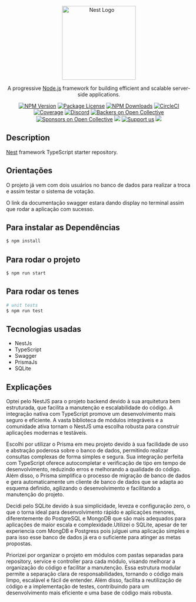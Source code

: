<p align="center">
  <a href="http://nestjs.com/" target="blank"><img src="https://nestjs.com/img/logo-small.svg" width="200" alt="Nest Logo" /></a>
</p>

[circleci-image]: https://img.shields.io/circleci/build/github/nestjs/nest/master?token=abc123def456
[circleci-url]: https://circleci.com/gh/nestjs/nest

  <p align="center">A progressive <a href="http://nodejs.org" target="_blank">Node.js</a> framework for building efficient and scalable server-side applications.</p>
    <p align="center">
<a href="https://www.npmjs.com/~nestjscore" target="_blank"><img src="https://img.shields.io/npm/v/@nestjs/core.svg" alt="NPM Version" /></a>
<a href="https://www.npmjs.com/~nestjscore" target="_blank"><img src="https://img.shields.io/npm/l/@nestjs/core.svg" alt="Package License" /></a>
<a href="https://www.npmjs.com/~nestjscore" target="_blank"><img src="https://img.shields.io/npm/dm/@nestjs/common.svg" alt="NPM Downloads" /></a>
<a href="https://circleci.com/gh/nestjs/nest" target="_blank"><img src="https://img.shields.io/circleci/build/github/nestjs/nest/master" alt="CircleCI" /></a>
<a href="https://coveralls.io/github/nestjs/nest?branch=master" target="_blank"><img src="https://coveralls.io/repos/github/nestjs/nest/badge.svg?branch=master#9" alt="Coverage" /></a>
<a href="https://discord.gg/G7Qnnhy" target="_blank"><img src="https://img.shields.io/badge/discord-online-brightgreen.svg" alt="Discord"/></a>
<a href="https://opencollective.com/nest#backer" target="_blank"><img src="https://opencollective.com/nest/backers/badge.svg" alt="Backers on Open Collective" /></a>
<a href="https://opencollective.com/nest#sponsor" target="_blank"><img src="https://opencollective.com/nest/sponsors/badge.svg" alt="Sponsors on Open Collective" /></a>
  <a href="https://paypal.me/kamilmysliwiec" target="_blank"><img src="https://img.shields.io/badge/Donate-PayPal-ff3f59.svg"/></a>
    <a href="https://opencollective.com/nest#sponsor"  target="_blank"><img src="https://img.shields.io/badge/Support%20us-Open%20Collective-41B883.svg" alt="Support us"></a>
  <a href="https://twitter.com/nestframework" target="_blank"><img src="https://img.shields.io/twitter/follow/nestframework.svg?style=social&label=Follow"></a>
</p>
  <!--[![Backers on Open Collective](https://opencollective.com/nest/backers/badge.svg)](https://opencollective.com/nest#backer)
  [![Sponsors on Open Collective](https://opencollective.com/nest/sponsors/badge.svg)](https://opencollective.com/nest#sponsor)-->

## Description

[Nest](https://github.com/nestjs/nest) framework TypeScript starter repository.


## Orientações

O projeto já vem com dois usuários no banco de dados para realizar a troca e assim testar o sistema de votação.

O link da documentação swagger estara dando display no terminal assim que rodar a aplicação com sucesso.

## Para instalar as Dependências

```bash
$ npm install
```

## Para rodar o projeto

```bash
$ npm run start
```

## Para rodar os tenes

```bash
# unit tests
$ npm run test
```

## Tecnologias usadas

- NestJs
- TypeScript
- Swagger
- PrismaJs
- SQLite

  

## Explicações

Optei pelo NestJS para o projeto backend devido à sua arquitetura bem estruturada, que facilita a manutenção e escalabilidade do código. A integração nativa com TypeScript promove um desenvolvimento mais seguro e eficiente. A vasta biblioteca de módulos integráveis e a comunidade ativa tornam o NestJS uma escolha robusta para construir aplicações modernas e testáveis.


Escolhi por utilizar o Prisma em meu projeto devido à sua facilidade de uso e abstração poderosa sobre o banco de dados, permitindo realizar consultas complexas de forma simples e segura. Sua integração perfeita com TypeScript oferece autocompletar e verificação de tipo em tempo de desenvolvimento, reduzindo erros e melhorando a qualidade do código. Além disso, o Prisma simplifica o processo de migração de banco de dados e gera automaticamente um cliente de banco de dados que se adapta ao esquema definido, agilizando o desenvolvimento e facilitando a manutenção do projeto.

Decidi pelo SQLite devido à sua simplicidade, leveza e configuração zero, o que o torna ideal para desenvolvimento rápido e aplicações menores, diferentemente do PostgreSQL e MongoDB que são mais adequados para aplicações de maior escala e complexidade.Utilizei o SQLite, apesar de ter experiencia com MongDB e Postgress pois julguei uma aplicação simples e para isso esse banco de dados já era o suficiente para atinger as metas propostas.

Priorizei por organizar o projeto em módulos com pastas separadas para repository, service e controller para cada módulo, visando melhorar a organização do código e facilitar a manutenção. Essa estrutura modular permite a separação clara de responsabilidades, tornando o código mais limpo, escalável e fácil de entender. Além disso, facilita a reutilização de código e a implementação de testes, contribuindo para um desenvolvimento mais eficiente e uma base de código mais robusta.
